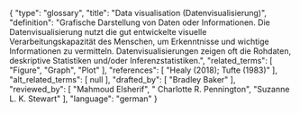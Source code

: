 {
    "type": "glossary",
    "title": "Data visualisation (Datenvisualisierung)",
    "definition": "Grafische Darstellung von Daten oder Informationen. Die Datenvisualisierung nutzt die gut entwickelte visuelle Verarbeitungskapazität des Menschen, um Erkenntnisse und wichtige Informationen zu vermitteln. Datenvisualisierungen zeigen oft die Rohdaten, deskriptive Statistiken und/oder Inferenzstatistiken.",
    "related_terms": [
        "Figure",
        "Graph",
        "Plot"
    ],
    "references": [
        "Healy (2018); Tufte (1983)"
    ],
    "alt_related_terms": [
        null
    ],
    "drafted_by": [
        "Bradley Baker"
    ],
    "reviewed_by": [
        "Mahmoud Elsherif",
        " Charlotte R. Pennington",
        "Suzanne L. K. Stewart"
    ],
    "language": "german"
}
